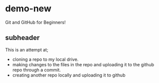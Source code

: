 # demo-new
Git and GitHub for Beginners!

## subheader
This is an attempt at;
- cloning a repo to my local drive.
- making changes to the files in the repo and uploading it to the github repo through a commit.
- creating another repo locally and uploading it to github